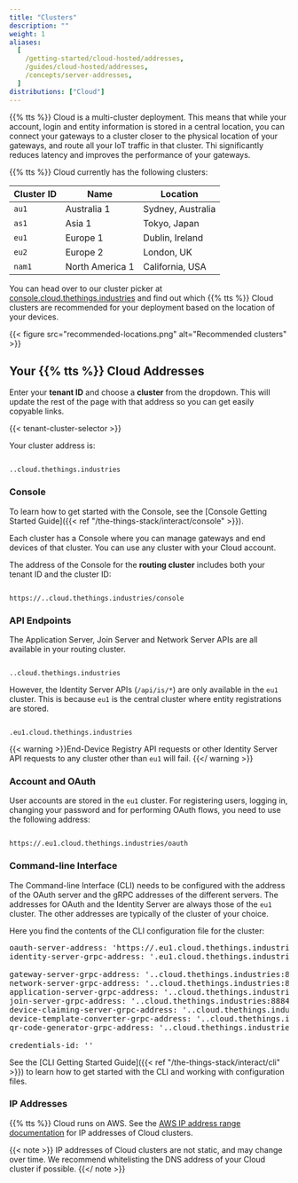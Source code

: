 ```yaml
---
title: "Clusters"
description: ""
weight: 1
aliases:
  [
    /getting-started/cloud-hosted/addresses,
    /guides/cloud-hosted/addresses,
    /concepts/server-addresses,
  ]
distributions: ["Cloud"]
---
```


{{% tts %}} Cloud is a multi-cluster deployment. This means that while your account, login and entity information is stored in a central location, you can connect your gateways to a cluster closer to the physical location of your gateways, and route all your IoT traffic in that cluster. Thi significantly reduces latency and improves the performance of your gateways.

<!--more-->

{{% tts %}} Cloud currently has the following clusters:

| **Cluster ID** | **Name**        | **Location**      |
| -------------- | --------------- | ----------------- |
| `au1`          | Australia 1     | Sydney, Australia |
| `as1`          | Asia 1          | Tokyo, Japan      |
| `eu1`          | Europe 1        | Dublin, Ireland   |
| `eu2`          | Europe 2        | London, UK        |
| `nam1`         | North America 1 | California, USA   |

You can head over to our cluster picker at [console.cloud.thethings.industries](https://console.cloud.thethings.industries) and find out which {{% tts %}} Cloud clusters are recommended for your deployment based on the location of your devices.

{{< figure src="recommended-locations.png" alt="Recommended clusters" >}}

## Your {{% tts %}} Cloud Addresses

Enter your **tenant ID** and choose a **cluster** from the dropdown. This will update the rest of the page with that address so you can get easily copyable links.

{{< tenant-cluster-selector >}}

Your cluster address is:

<p>
<code data-content="cluster-address">
<span data-content="tenant-id"></span>.<span data-content="cluster-id"></span>.cloud.thethings.industries
</code>
</p>

### Console

To learn how to get started with the Console, see the [Console Getting Started Guide]({{< ref "/the-things-stack/interact/console" >}}).

Each cluster has a Console where you can manage gateways and end devices of that cluster. You can use any cluster with your Cloud account.

The address of the Console for the **routing cluster** includes both your tenant ID and the cluster ID:

<p>
<code data-content="cluster-address">
https://<span data-content="tenant-id"></span>.<span data-content="cluster-id"></span>.cloud.thethings.industries/console
</code>
</p>

### API Endpoints

The Application Server, Join Server and Network Server APIs are all available in your routing cluster.

<p>
<code data-content="cluster-address">
<span data-content="tenant-id"></span>.<span data-content="cluster-id"></span>.cloud.thethings.industries
</code>
</p>

However, the Identity Server APIs (`/api/is/*`) are only available in the `eu1` cluster. This is because `eu1` is the central cluster where entity registrations are stored.

<p>
<code data-content="cluster-address">
<span data-content="tenant-id"></span>.eu1.cloud.thethings.industries
</code>
</p>

{{< warning >}}End-Device Registry API requests or other Identity Server API requests to any cluster other than `eu1` will fail. {{</ warning >}}

### Account and OAuth

User accounts are stored in the `eu1` cluster. For registering users, logging in, changing your password and for performing OAuth flows, you need to use the following address:

<p>
<code data-content="cluster-address">
https://<span data-content="tenant-id"></span>.eu1.cloud.thethings.industries/oauth
</code>
</p>

### Command-line Interface

The Command-line Interface (CLI) needs to be configured with the address of the OAuth server and the gRPC addresses of the different servers. The addresses for OAuth and the Identity Server are always those of the `eu1` cluster. The other addresses are typically of the cluster of your choice.

Here you find the contents of the CLI configuration file for the cluster:

<pre>
oauth-server-address: 'https://<span data-content="tenant-id"></span>.eu1.cloud.thethings.industries/oauth'
identity-server-grpc-address: '<span data-content="tenant-id"></span>.eu1.cloud.thethings.industries:8884'

gateway-server-grpc-address: '<span data-content="tenant-id"></span>.<span data-content="cluster-id"></span>.cloud.thethings.industries:8884'
network-server-grpc-address: '<span data-content="tenant-id"></span>.<span data-content="cluster-id"></span>.cloud.thethings.industries:8884'
application-server-grpc-address: '<span data-content="tenant-id"></span>.<span data-content="cluster-id"></span>.cloud.thethings.industries:8884'
join-server-grpc-address: '<span data-content="tenant-id"></span>.<span data-content="cluster-id"></span>.cloud.thethings.industries:8884'
device-claiming-server-grpc-address: '<span data-content="tenant-id"></span>.<span data-content="cluster-id"></span>.cloud.thethings.industries:8884'
device-template-converter-grpc-address: '<span data-content="tenant-id"></span>.<span data-content="cluster-id"></span>.cloud.thethings.industries:8884'
qr-code-generator-grpc-address: '<span data-content="tenant-id"></span>.<span data-content="cluster-id"></span>.cloud.thethings.industries:8884'

credentials-id: '<span data-content="tenant-id"></span>'
</pre>

See the [CLI Getting Started Guide]({{< ref "/the-things-stack/interact/cli" >}}) to learn how to get started with the CLI and working with configuration files.

### IP Addresses

{{% tts %}} Cloud runs on AWS. See the [AWS IP address range documentation](https://docs.aws.amazon.com/general/latest/gr/aws-ip-ranges.html) for IP addresses of Cloud clusters.

{{< note >}}
IP addresses of Cloud clusters are not static, and may change over time. We recommend whitelisting the DNS address of your Cloud cluster if possible.
{{</ note >}}
